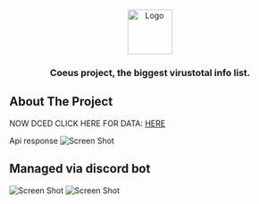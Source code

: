 <br/>
<p align="center">
  <a href="https://github.com/opsec-bot/Coeus">
    <img src="https://cdn.discordapp.com/attachments/1070855457167646845/1072359256306745414/images.png" alt="Logo" width="80" height="80">
  </a>

  <h3 align="center">Coeus project, the biggest virustotal info list.</h3>

## About The Project
 NOW DCED CLICK HERE FOR DATA: [HERE](https://github.com/opsec-bot/biggest-virustotal-list)

Api response
![Screen Shot](https://cdn.discordapp.com/attachments/1072025897210748968/1079679250367512637/image.png)

## Managed via discord bot
![Screen Shot](https://cdn.upload.systems/uploads/BiEn9KEf.gif)
![Screen Shot](https://cdn.upload.systems/uploads/MP6wcTsf.png)

